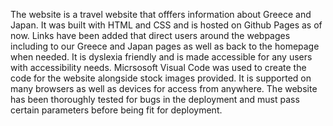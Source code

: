 The website is a travel website that offfers information about Greece and Japan. It was built with HTML and CSS and is hosted on Github Pages as of now. Links have been added that direct users around the webpages including to our Greece and Japan pages as well as back to the homepage when needed. It is dyslexia friendly and is made accessible for any users with accessibility needs. Micrsosoft Visual Code was used to create the code for the website alongside stock images provided. It is supported on many browsers as well as devices for access from anywhere. The website has been thoroughly tested for bugs in the deployment and must pass certain parameters before being fit for deployment. 
